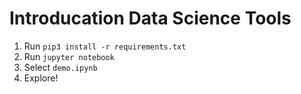 # Introducation Data Science Tools

1. Run `pip3 install -r requirements.txt`
2. Run `jupyter notebook`
3. Select `demo.ipynb`
4. Explore!
